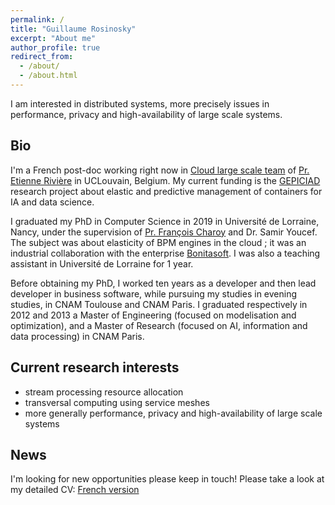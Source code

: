 ```yaml
---
permalink: /
title: "Guillaume Rosinosky"
excerpt: "About me"
author_profile: true
redirect_from: 
  - /about/
  - /about.html
---
```


I am interested in distributed systems, more precisely issues in performance, privacy and high-availability of large scale systems.

## Bio

I'm a French post-doc working right now in [Cloud large scale team](https://cloudlargescale-uclouvain.github.io/) of [Pr. Etienne Rivière](https://cloudlargescale-uclouvain.github.io/Etienne_Riviere) in UCLouvain, Belgium. My current funding is the [GEPICIAD](https://cloudlargescale-uclouvain.github.io/research_gepiciad) research project about elastic and predictive management of containers for IA and data science.

I graduated my PhD in Computer Science in 2019 in Université de Lorraine, Nancy, under the supervision of [Pr. François Charoy](https://members.loria.fr/fcharoy/) and Dr. Samir Youcef. The subject was about elasticity of BPM engines in the cloud ; it was an industrial collaboration with the enterprise [Bonitasoft](https://www.bonitasoft.com/). I was also a teaching assistant in Université de Lorraine for 1 year.

Before obtaining my PhD, I worked ten years as a developer and then lead developer in business software, while pursuing my studies in evening studies, in CNAM Toulouse and CNAM Paris. I graduated respectively in 2012 and 2013 a Master of Engineering (focused on modelisation and optimization), and a Master of Research (focused on AI, information and data processing) in CNAM Paris.

## Current research interests

- stream processing resource allocation
- transversal computing using service meshes
- more generally performance, privacy and high-availability of large scale systems

## News

I'm looking for new opportunities please keep in touch! Please take a look at my detailed CV: [French version](files/cv_fr.pdf)

